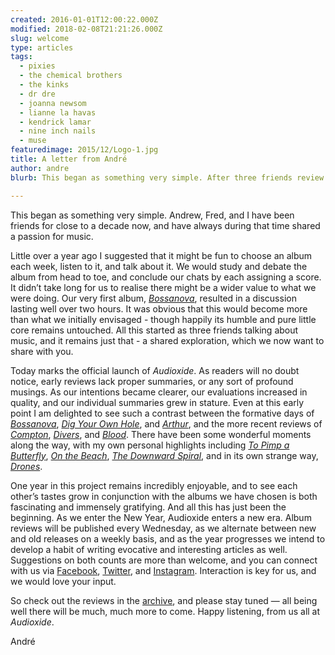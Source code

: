 ```yaml
---
created: 2016-01-01T12:00:22.000Z
modified: 2018-02-08T21:21:26.000Z
slug: welcome
type: articles
tags:
  - pixies
  - the chemical brothers
  - the kinks
  - dr dre
  - joanna newsom
  - lianne la havas
  - kendrick lamar
  - nine inch nails
  - muse
featuredimage: 2015/12/Logo-1.jpg
title: A letter from André
author: andre
blurb: This began as something very simple. After three friends review an album a week for the best part of a year, Audioxide is launched.

---
```


This began as something very simple. Andrew, Fred, and I have been friends for close to a decade now, and have always during that time shared a passion for music. 

Little over a year ago I suggested that it might be fun to choose an album each week, listen to it, and talk about it. We would study and debate the album from head to toe, and conclude our chats by each assigning a score. It didn’t take long for us to realise there might be a wider value to what we were doing. Our very first album, [*Bossanova*](/reviews/bossanova/), resulted in a discussion lasting well over two hours. It was obvious that this would become more than what we initially envisaged - though happily its humble and pure little core remains untouched. All this started as three friends talking about music, and it remains just that - a shared exploration, which we now want to share with you.

Today marks the official launch of *Audioxide*. As readers will no doubt notice, early reviews lack proper summaries, or any sort of profound musings. As our intentions became clearer, our evaluations increased in quality, and our individual summaries grew in stature. Even at this early point I am delighted to see such a contrast between the formative days of [*Bossanova*](/reviews/bossanova/), [*Dig Your Own Hole*](/reviews/dig-your-own-hole/), and [*Arthur*](/reviews/arthur/), and the more recent reviews of [*Compton*](/reviews/compton/), [*Divers*](/reviews/divers/), and [*Blood*](/reviews/blood/). There have been some wonderful moments along the way, with my own personal highlights including [*To Pimp a Butterfly*](/reviews/to-pimp-a-butterfly/), [*On the Beach*](/reviews/on-the-beach/), [*The Downward Spiral*](/reviews/the-downward-spiral/), and in its own strange way, [*Drones*](/reviews/drones/). 

One year in this project remains incredibly enjoyable, and to see each other’s tastes grow in conjunction with the albums we have chosen is both fascinating and immensely gratifying. And all this has just been the beginning. As we enter the New Year, Audioxide enters a new era. Album reviews will be published every Wednesday, as we alternate between new and old releases on a weekly basis, and as the year progresses we intend to develop a habit of writing evocative and interesting articles as well. Suggestions on both counts are more than welcome, and you can connect with us via [Facebook](https://www.facebook.com/audioxide/), [Twitter](https://twitter.com/audioxide), and [Instagram](https://www.instagram.com/audioxidecom/). Interaction is key for us, and we would love your input.

So check out the reviews in the [archive](/reviews/), and please stay tuned — all being well there will be much, much more to come.
Happy listening, from us all at *Audioxide*.

André